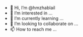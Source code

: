 - 👋 Hi, I’m @hmzhablail
- 👀 I’m interested in ...
- 🌱 I’m currently learning ...
- 💞️ I’m looking to collaborate on ...
- 📫 How to reach me ...

<!---
hmzhablail/hmzhablail is a ✨ special ✨ repository because its `README.md` (this file) appears on your GitHub profile.
You can click the Preview link to take a look at your changes.
--->
